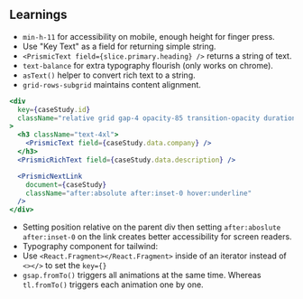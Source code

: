 ## Learnings

- `min-h-11` for accessibility on mobile, enough height for finger press.
- Use "Key Text" as a field for returning simple string.
- `<PrismicText field={slice.primary.heading} />` returns a string of text.
- `text-balance` for extra typography flourish (only works on chrome).
- `asText()` helper to convert rich text to a string.
- `grid-rows-subgrid` maintains content alignment.

```jsx
<div
  key={caseStudy.id}
  className="relative grid gap-4 opacity-85 transition-opacity duration-300 hover:cursor-pointer hover:opacity-100 md:grid-cols-2 md:gap-8 lg:grid-cols-3"
>
  <h3 className="text-4xl">
    <PrismicText field={caseStudy.data.company} />
  </h3>
  <PrismicRichText field={caseStudy.data.description} />

  <PrismicNextLink
    document={caseStudy}
    className="after:absolute after:inset-0 hover:underline"
  />
</div>
```

- Setting position relative on the parent div then setting `after:aboslute after:inset-0` on the link creates better accessibility for screen readers.
- Typography component for tailwind:
- Use `<React.Fragment></React.Fragment>` inside of an iterator instead of `<></>` to set the `key={}`
- `gsap.fromTo()` triggers all animations at the same time. Whereas `tl.fromTo()` triggers each animation one by one.
